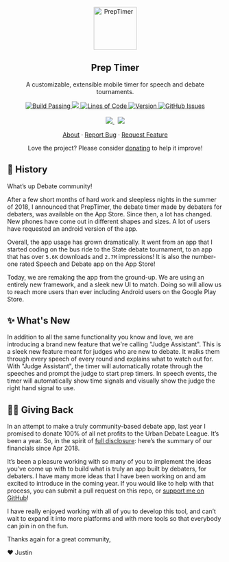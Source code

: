 <p align="center">
 <img width="100px" src="https://user-images.githubusercontent.com/46334750/101449879-6eef3e00-38de-11eb-97f8-c2c74068988a.png" align="center" alt="PrepTimer" />
 <h2 align="center">Prep Timer</h2>
 <p align="center">A customizable, extensible mobile timer for speech and debate tournaments.</p>
</p>

<p align="center">
  <a href="https://github.com/PrepTimer/PrepTime/actions">
    <img alt="Build Passing" src="https://github.com/PrepTimer/PrepTime/workflows/build/badge.svg" />
  </a>
  <a href="https://coveralls.io/github/PrepTimer/PrepTime">
    <img src="https://coveralls.io/repos/github/PrepTimer/PrepTime/badge.svg?branch=main" />
  </a>
  <a href="https://github.com/PrepTimer/PrepTime">
    <img alt="Lines of Code" src="https://img.shields.io/tokei/lines/github/PrepTimer/PrepTime?color=0088ff" />
  </a>
  <a href="https://github.com/PrepTimer/PrepTime/releases/">
    <img alt="Version" src="https://img.shields.io/github/v/release/PrepTimer/PrepTime?color=0088ff&label=version" />
  </a>
  <a href="https://github.com/PrepTimer/PrepTime/issues">
    <img alt="GitHub Issues" src="https://img.shields.io/github/issues/PrepTimer/PrepTime?color=0088ff" />
  </a>
  <br />
  <br />
  <a href="javascript://alert('Test');">
    <img src="https://img.shields.io/badge/Download%20on%20App%20Store-foo.svg?colorB=0D96F6&style=for-the-badge&logo=google-play&logoColor=white"/>
  </a>
 &nbsp;
  <a href="javascript://alert('Test');">
    <img src="https://img.shields.io/badge/Download%20on%20Play%20Store-foo.svg?colorB=188E46&style=for-the-badge&logo=app-store&logoColor=white"/>
  </a>
</p>
<p align="center">
  <a href="#-history">About</a>
  ·
  <a href="https://github.com/PrepTimer/PrepTime/issues/new/choose">Report Bug</a>
  ·
  <a href="https://github.com/PrepTimer/PrepTime/issues/new/choose">Request Feature</a>
</p>
<p align="center">Love the project? Please consider <a href="https://github.com/sponsors/justinalexandershaw">donating</a> to help it improve!

## 👀 History
What’s up Debate community!

After a few short months of hard work and sleepless nights in the summer of 2018, I announced that PrepTimer, the debate timer made by debaters for debaters, was available on the App Store. Since then, a lot has changed. New phones have come out in different shapes and sizes. A lot of users have requested an android version of the app. 

Overall, the app usage has grown dramatically. It went from an app that I started coding on the bus ride to the State debate tournament, to an app that has over `5.6K` downloads and `2.7M` impressions! It is also the number-one rated Speech and Debate app on the App Store!

Today, we are remaking the app from the ground-up. We are using an entirely new framework, and a sleek new UI to match. Doing so will allow us to reach more users than ever including Android users on the Google Play Store.

## ✨ What's New
In addition to all the same functionality you know and love, we are introducing a brand new feature that we're calling "Judge Assistant". This is a sleek new feature meant for judges who are new to debate. It walks them through every speech of every round and explains what to watch out for. With "Judge Assistant", the timer will automatically rotate through the speeches and prompt the judge to start prep timers. In speech events, the timer will automatically show time signals and visually show the judge the right hand signal to use.

## 🙏🏻 Giving Back
In an attempt to make a truly community-based debate app, last year I promised to donate 100% of all net profits to the Urban Debate League. It’s been a year. So, in the spirit of [full disclosure](https://m.imgur.com/a/UR0jayt): here’s the summary of our financials since Apr 2018.

It’s been a pleasure working with so many of you to implement the ideas you’ve come up with to build what is truly an app built by debaters, for debaters. I have many more ideas that I have been working on and am excited to introduce in the coming year. If you would like to help with that process, you can submit a pull request on this repo, or [support me on GitHub](https://github.com/sponsors/justinalexandershaw)!

I have really enjoyed working with all of you to develop this tool, and can’t wait to expand it into more platforms and with more tools so that everybody can join in on the fun.

Thanks again for a great community,

:heart: Justin
